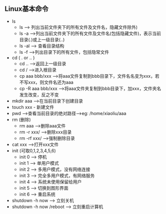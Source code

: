 ##  Linux基本命令

* ls
  * ls --> 列出当前文件夹下的所有文件及文件名，隐藏文件除外)
  * ls -a -->列出当前文件夹下的所有文件及文件名(包括隐藏文件)，表示当前目录(.)或上一级目录(..)
  * ls -al --> 查看目录结构
  * ls -f -->列出目录下的所有文件，包括隐常文件
* cd ( .  or  .. )
  * cd ..  -->返回上一级目录
  * cd /  -->进入根目录
  * cp  aaa   bbb/xxx   -->将aaa文件复制到bbb目录下，文件名名变为xxx，若不写xxx，则文件名还为aaa
  * cp -R aaa  bbb/xxx  -->将aaa文件夹复制到bbb目录下，加xxx，文件夹名发生改变，反之不变
* mkdir aaa -->在当前目录下创建目录
* touch xxx - 新建文件
* pwd -->查看当前目录的绝对路径-->eg:  /home/xiaoliu/aaa
* rm (删除)
  * rm aaa  -->删除aaa文件
  * rm -r  xxx/  -->删除xxx目录
  * rm -rf  xxx/ -->强制删除目录
* cat   xxx  -->打开xxx文件
* init  (可取0,1,2,3,4,5,6)
  * init 0 --> 停机
  * init 1 --> 单用户模式
  * init 2 --> 多用户模式，没有网络连接
  * init 3 --> 完全多用户模式，有网络服务
  * init 4 --> 系统未使用保留给用户
  * init 5 --> 切换到图形界面
  * init 6 --> 重启系统
* shutdown -h now --> 立刻关机
* shutdown -h now /reboot --> 立刻重启计算机